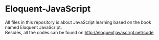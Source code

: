 # Eloquent-JavaScript
All files in this repository is about JavaScript learning based on the book named Eloquent JavaScript.  
Besides, all the codes can be found on http://eloquentjavascript.net/code
